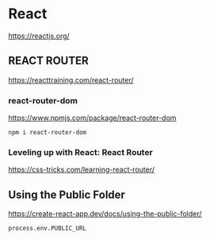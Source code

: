 # React

https://reactjs.org/

## REACT ROUTER

https://reacttraining.com/react-router/

### react-router-dom

https://www.npmjs.com/package/react-router-dom  

```
npm i react-router-dom
```

### Leveling up with React: React Router

https://css-tricks.com/learning-react-router/

## Using the Public Folder

https://create-react-app.dev/docs/using-the-public-folder/  

```
process.env.PUBLIC_URL
```
